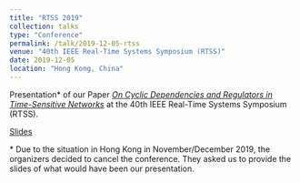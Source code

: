 ```yaml
---
title: "RTSS 2019"
collection: talks
type: "Conference"
permalink: /talk/2019-12-05-rtss
venue: "40th IEEE Real-Time Systems Symposium (RTSS)"
date: 2019-12-05
location: "Hong Kong, China"
---
```


Presentation\* of our Paper [*On Cyclic Dependencies and Regulators in Time-Sensitive Networks*](/publication/2020-04-02-on-cyclic-dependencies) at the 40th IEEE Real-Time Systems Symposium (RTSS).

[Slides](/files/2019-12-05-rtss-slides.pdf)

\* Due to the situation in Hong Kong in November/December 2019, the organizers decided to cancel the conference.
They asked us to provide the slides of what would have been our presentation.
